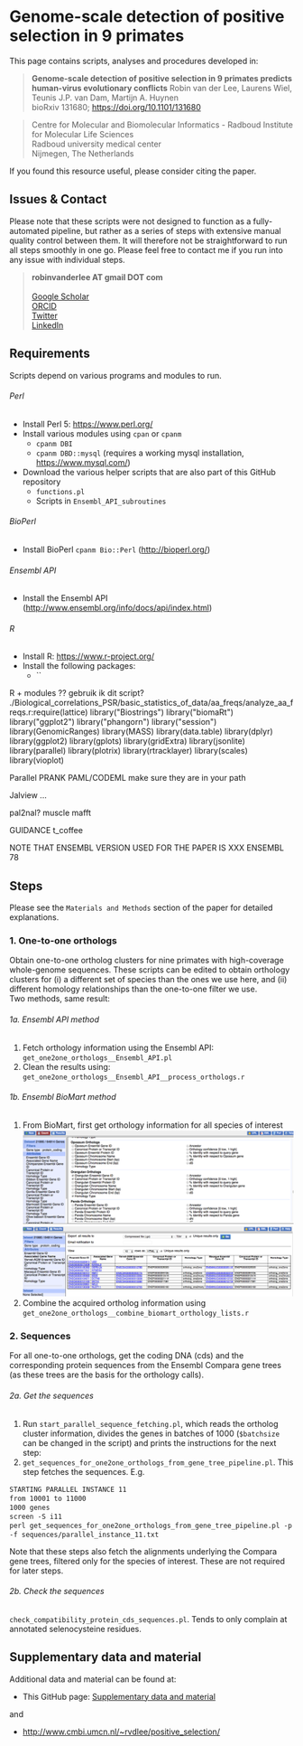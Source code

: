 # Genome-scale detection of positive selection in 9 primates

This page contains scripts, analyses and procedures developed in:

> **Genome-scale detection of positive selection in 9 primates predicts human-virus evolutionary conflicts**
> Robin van der Lee, Laurens Wiel, Teunis J.P. van Dam, Martijn A. Huynen  
> bioRxiv 131680; https://doi.org/10.1101/131680

> Centre for Molecular and Biomolecular Informatics - Radboud Institute for Molecular Life Sciences<br/>
> Radboud university medical center<br/>
> Nijmegen, The Netherlands

If you found this resource useful, please consider citing the paper.


## Issues & Contact

Please note that these scripts were not designed to function as a fully-automated pipeline, but rather as a series of steps with extensive manual quality control between them. It will therefore not be straightforward to run all steps smoothly in one go. Please feel free to contact me if you run into any issue with individual steps.

> **robinvanderlee AT gmail DOT com**<br/><br/>
> [Google Scholar](https://scholar.google.co.uk/citations?user=ISYCcUUAAAAJ)<br/>
> [ORCID](http://orcid.org/0000-0001-7391-9438)<br/>
> [Twitter](https://twitter.com/robinvdlee)<br/>
> [LinkedIn](http://nl.linkedin.com/in/robinvdlee)


## Requirements

Scripts depend on various programs and modules to run.

###### Perl
- Install Perl 5: https://www.perl.org/
- Install various modules using `cpan` or `cpanm`
	- `cpanm DBI`
	- `cpanm DBD::mysql`  (requires a working mysql installation, https://www.mysql.com/)
- Download the various helper scripts that are also part of this GitHub repository
	- `functions.pl`
	- Scripts in `Ensembl_API_subroutines`

###### BioPerl
- Install BioPerl   `cpanm Bio::Perl` (http://bioperl.org/)

###### Ensembl API
- Install the Ensembl API (http://www.ensembl.org/info/docs/api/index.html)

###### R
- Install R: https://www.r-project.org/
- Install the following packages:
	- ``

R
	+ modules
	?? gebruik ik dit script? ./Biological_correlations_PSR/basic_statistics_of_data/aa_freqs/analyze_aa_freqs.r:require(lattice)
library("Biostrings")
library("biomaRt")
library("ggplot2")
library("phangorn")
library("session")
library(GenomicRanges)
library(MASS)
library(data.table)
library(dplyr)
library(ggplot2)
library(gplots)
library(gridExtra)
library(jsonlite)
library(parallel)
library(plotrix)
library(rtracklayer)
library(scales)
library(vioplot)





Parallel
PRANK
PAML/CODEML
	make sure they are in your path

Jalview
...

pal2nal?
muscle
mafft

GUIDANCE
t_coffee

NOTE THAT ENSEMBL VERSION USED FOR THE PAPER IS XXX
ENSEMBL 78



## Steps

Please see the `Materials and Methods` section of the paper for detailed explanations.


### 1. One-to-one orthologs
Obtain one-to-one ortholog clusters for nine primates with high-coverage whole-genome sequences. These scripts can be edited to obtain orthology clusters for (i) a different set of species than the ones we use here, and (ii) different homology relationships than the one-to-one filter we use.<br/>
Two methods, same result:

###### 1a. Ensembl API method
1. Fetch orthology information using the Ensembl API: `get_one2one_orthologs__Ensembl_API.pl`
2. Clean the results using: `get_one2one_orthologs__Ensembl_API__process_orthologs.r`

###### 1b. Ensembl BioMart method 
1. From BioMart, first get orthology information for all species of interest
![alt text](Images/Step1b__1.png)
![alt text](Images/Step1b__2.png)
2. Combine the acquired ortholog information using `get_one2one_orthologs__combine_biomart_orthology_lists.r`


### 2. Sequences
For all one-to-one orthologs, get the coding DNA (cds) and the corresponding protein sequences from the Ensembl Compara gene trees (as these trees are the basis for the orthology calls).

###### 2a. Get the sequences
1. Run `start_parallel_sequence_fetching.pl`, which reads the ortholog cluster information, divides the genes in batches of 1000 (`$batchsize` can be changed in the script) and prints the instructions for the next step:
2. `get_sequences_for_one2one_orthologs_from_gene_tree_pipeline.pl`. This step fetches the sequences. E.g.
```
STARTING PARALLEL INSTANCE 11
from 10001 to 11000
1000 genes
screen -S i11
perl get_sequences_for_one2one_orthologs_from_gene_tree_pipeline.pl -p -f sequences/parallel_instance_11.txt
```
Note that these steps also fetch the alignments underlying the Compara gene trees, filtered only for the species of interest. These are not required for later steps.

###### 2b. Check the sequences
`check_compatibility_protein_cds_sequences.pl`. Tends to only complain at annotated selenocysteine residues.





## Supplementary data and material

Additional data and material can be found at:
- This GitHub page: [Supplementary data and material](Supplementary_data_and_material)<br/>

and
- http://www.cmbi.umcn.nl/~rvdlee/positive_selection/






